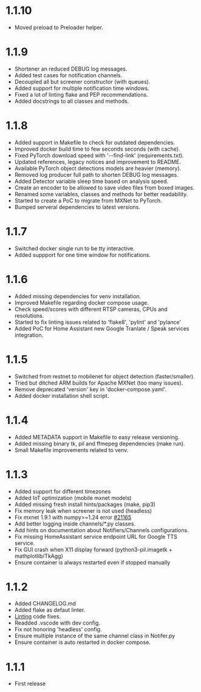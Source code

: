 # 1.1.10

* Moved preload to Preloader helper.

# 1.1.9

* Shortener an reduced DEBUG log messages.
* Added test cases for notification channels.
* Decoupled all but screener constructor (with queues).
* Added support for multiple notification time windows.
* Fixed a lot of linting flake and PEP recommendations.
* Added docstrings to all classes and methods.

# 1.1.8

* Added support in Makefile to check for outdated dependencies.
* Improved docker build time to few seconds seconds (with cache).
* Fixed PyTorch download speed with '--find-link' (requirements.txt).
* Updated references, legacy notices and improvement to README.
* Available PyTorch object detections models are heavier (memory).
* Removed log producer full path to shorten DEBUG log messages.
* Added Detector variable sleep time based on analysis speed.
* Create an encoder to be allowed to save video files from boxed images.
* Renamed some variables, classes and methods for better readability.
* Started to create a PoC to migrate from MXNet to PyTorch.
* Bumped serveral dependencies to latest versions.

# 1.1.7

* Switched docker single run to be tty interactive.
* Added suppport for one time window for notifications.

# 1.1.6

* Added missing dependencies for venv installation.
* Improved Makefile regarding docker compose usage.
* Check speed/scores with different RTSP cameras, CPUs and resolutions.
* Started to fix linting issues related to 'flake8', 'pylint' and 'pylance'
* Added PoC for Home Assistant new Google Tranlate / Speak services integration.

# 1.1.5

* Switched from restnet to mobilenet for object detection (faster/smaller).
* Tried but ditched ARM builds for Apache MXNet (too many issues).
* Remove deprecated 'version' key in 'docker-compose.yaml'.
* Added docker installation shell script.

# 1.1.4

* Added METADATA support in Makefile to easy release versioning.
* Added missing binary tk, pil and ffmepeg dependencies (make run).
* Small Makefile improvements related to venv.

# 1.1.3
* Added support for different timezones
* Added IoT optimization (mobile mxnet models)
* Added missing fresh install hints/packages (make, pip3)
* Fix memory leak when screener is not used (headless)
* Fix mxnet 1.9.1 with numpy>=1.24 error [#21165](https://github.com/apache/mxnet/issues/21165)
* Add better logging inside channels/*.py classes.
* Add hints on documentation about Notifiers/Channels configurations.
* Fix missing HomeAssistant service endpoint URL for Google TTS service.
* Fix GUI crash when X11 display forward (python3-pil.imagetk + mathplotlib/TkAgg)
* Ensure container is always restarted even if stopped manually

# 1.1.2
* Added CHANGELOG.md
* Added flake as defaut linter.
* [Linting](https://code.visualstudio.com/docs/python/linting) code fixes.
* Readded .vscode with dev config.
* Fix not honoring 'headless' config.
* Ensure multiple instance of the same channel class in Notifer.py
* Ensure container is auto restarted in docker compose.

# 1.1.1
* First release

